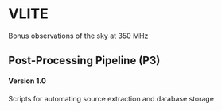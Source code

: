 # VLITE
Bonus observations of the sky at 350 MHz

## Post-Processing Pipeline (P3)
#### Version 1.0
Scripts for automating source extraction and database storage